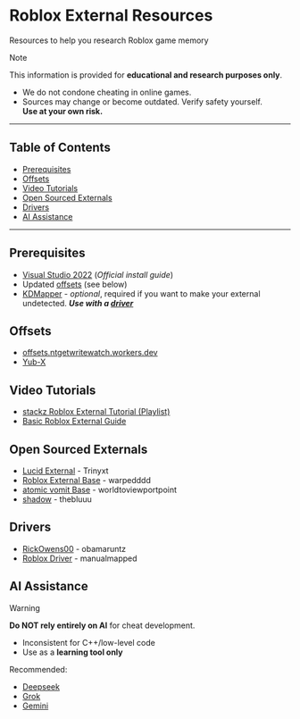 # Roblox External Resources  
Resources to help you research Roblox game memory

> [!NOTE]  
> This information is provided for **educational and research purposes only**.  
> - We do not condone cheating in online games.  
> - Sources may change or become outdated. Verify safety yourself.  
> **Use at your own risk.**  

---

## Table of Contents  
- [Prerequisites](#prerequisites)  
- [Offsets](#offsets)
- [Video Tutorials](#video-tutorials)  
- [Open Sourced Externals](#open-sourced-externals)
- [Drivers](#drivers)
- [AI Assistance](#ai-assistance)  

---

## Prerequisites  
- [Visual Studio 2022](https://learn.microsoft.com/en-us/cpp/build/vscpp-step-0-installation?view=msvc-170) (*Official install guide*)  
- Updated [offsets](#offsets) (see below)  
- [KDMapper](https://github.com/TheCruZ/kdmapper) - *optional*, required if you want to make your external undetected. ***Use with a [driver](#drivers)***
  
## Offsets  
- [offsets.ntgetwritewatch.workers.dev](https://offsets.ntgetwritewatch.workers.dev/offsets.hpp)  
- [Yub-X](https://yub-x.com/hyperion#external)  

## Video Tutorials  
- [stackz Roblox External Tutorial (Playlist)](https://www.youtube.com/playlist?list=PLDs7kfJ0V0XIJcMKfHARlsdk06aScgJ83)  
- [Basic Roblox External Guide](https://www.youtube.com/watch?v=6eUJ_hrvOM4)  

## Open Sourced Externals  
- [Lucid External](https://github.com/Trinyxt/Lucid-external) - Trinyxt  
- [Roblox External Base](https://github.com/warpedddd/Roblox-External-Base) - warpedddd  
- [atomic vomit Base](https://github.com/worldtoviewportpoint/atomic-vomit-Roblox-Base) - worldtoviewportpoint  
- [shadow](https://github.com/thebluuu/shadow) - thebluuu
  
## Drivers   
- [RickOwens00](https://github.com/obamaruntz/RickOwens00/releases) - obamaruntz
- [Roblox Driver](https://github.com/manualmapped/roblox-driver) - manualmapped

## AI Assistance  
> [!WARNING]  
> **Do NOT rely entirely on AI** for cheat development.  
> - Inconsistent for C++/low-level code  
> - Use as a **learning tool only**  
>  
> Recommended:  
> - [Deepseek](https://chat.deepseek.com)
> - [Grok](https://grok.com/chat)
> - [Gemini](https://gemini.google.com)  
